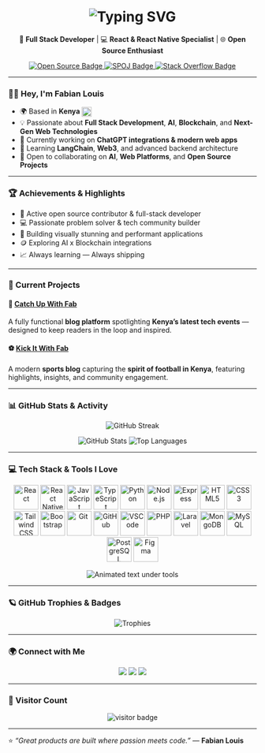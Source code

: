 <!-- ✨ Animated Typing Intro -->
<h1 align="center">
  <img src="https://readme-typing-svg.herokuapp.com?font=Fira+Code&pause=1000&color=00C2CB&center=true&vCenter=true&width=600&lines=👋+Hey,+I'm+Fabian+Louis;🚀+Full+Stack+Developer;⚛️+React+%7C+React+Native+Specialist;🌍+Tech+Enthusiast+from+Kenya;🎯+Building+impactful+digital+experiences" alt="Typing SVG" />
</h1>

<p align="center">
  🚀 <strong>Full Stack Developer</strong> | 💻 <strong>React & React Native Specialist</strong> | 🌐 <strong>Open Source Enthusiast</strong>
</p>

<p align="center">
  <a href="https://committers.top/india_private" target="_blank">
    <img src="https://img.shields.io/badge/Active-Open%20Source%20Contributor-blue?style=for-the-badge" alt="Open Source Badge"/>
  </a>
  <a href="https://www.spoj.com/" target="_blank">
    <img src="https://img.shields.io/badge/Problem%20Solving-Competitive%20Programming-orange?style=for-the-badge" alt="SPOJ Badge"/>
  </a>
  <a href="https://stackoverflow.com" target="_blank">
    <img src="https://img.shields.io/badge/StackOverflow-Active%20Contributor-brightgreen?style=for-the-badge" alt="Stack Overflow Badge"/>
  </a>
</p>

---

### 🧑‍💻 Hey, I'm Fabian Louis

- 🌍 Based in **Kenya** <img src="https://flagcdn.com/w20/ke.png" alt="Kenya Flag" width="20" style="vertical-align: middle;"/>  
- 💡 Passionate about **Full Stack Development**, **AI**, **Blockchain**, and **Next-Gen Web Technologies**  
- 🔭 Currently working on **ChatGPT integrations & modern web apps**  
- 🌱 Learning **LangChain**, **Web3**, and advanced backend architecture  
- 🤝 Open to collaborating on **AI**, **Web Platforms**, and **Open Source Projects**

---

### 🏆 Achievements & Highlights

- 🏅 Active open source contributor & full-stack developer  
- 💻 Passionate problem solver & tech community builder  
- 🚀 Building visually stunning and performant applications  
- 🪙 Exploring AI x Blockchain integrations  
- 📈 Always learning — Always shipping

---

### 🚀 Current Projects

#### 📰 [Catch Up With Fab](https://catchupwithfab.lovable.app/)
A fully functional **blog platform** spotlighting **Kenya’s latest tech events** — designed to keep readers in the loop and inspired.

#### ⚽ [Kick It With Fab](https://kickitwithfab.bolt.host/)
A modern **sports blog** capturing the **spirit of football in Kenya**, featuring highlights, insights, and community engagement.

---

### 📊 GitHub Stats & Activity

<p align="center">
  <img src="https://streak-stats.demolab.com?user=09c011ab0&theme=tokyonight&hide_border=true" alt="GitHub Streak" />
</p>

<p align="center">
  <img src="https://github-readme-stats.vercel.app/api?username=09c011ab0&show_icons=true&theme=tokyonight&hide_border=true" alt="GitHub Stats" />
  <img src="https://github-readme-stats.vercel.app/api/top-langs/?username=09c011ab0&layout=compact&theme=tokyonight&hide_border=true" alt="Top Languages" />
</p>

---

### 💻 Tech Stack & Tools I Love

<p align="center">
  <img src="https://cdn.jsdelivr.net/gh/devicons/devicon/icons/react/react-original.svg" height="50" alt="React" />
  <img src="https://cdn.jsdelivr.net/gh/devicons/devicon/icons/react/react-original.svg" height="50" alt="React Native" />
  <img src="https://cdn.jsdelivr.net/gh/devicons/devicon/icons/javascript/javascript-original.svg" height="50" alt="JavaScript" />
  <img src="https://cdn.jsdelivr.net/gh/devicons/devicon/icons/typescript/typescript-original.svg" height="50" alt="TypeScript" />
  <img src="https://cdn.jsdelivr.net/gh/devicons/devicon/icons/python/python-original.svg" height="50" alt="Python" />
  <img src="https://cdn.jsdelivr.net/gh/devicons/devicon/icons/nodejs/nodejs-original.svg" height="50" alt="Node.js" />
  <img src="https://cdn.jsdelivr.net/gh/devicons/devicon/icons/express/express-original.svg" height="50" alt="Express" />
  <img src="https://cdn.jsdelivr.net/gh/devicons/devicon/icons/html5/html5-original.svg" height="50" alt="HTML5" />
  <img src="https://cdn.jsdelivr.net/gh/devicons/devicon/icons/css3/css3-original.svg" height="50" alt="CSS3" />
  <img src="https://cdn.jsdelivr.net/gh/devicons/devicon/icons/tailwindcss/tailwindcss-plain.svg" height="50" alt="Tailwind CSS" />
  <img src="https://cdn.jsdelivr.net/gh/devicons/devicon/icons/bootstrap/bootstrap-original.svg" height="50" alt="Bootstrap" />
  <img src="https://cdn.jsdelivr.net/gh/devicons/devicon/icons/git/git-original.svg" height="50" alt="Git" />
  <img src="https://cdn.jsdelivr.net/gh/devicons/devicon/icons/github/github-original.svg" height="50" alt="GitHub" />
  <img src="https://cdn.jsdelivr.net/gh/devicons/devicon/icons/vscode/vscode-original.svg" height="50" alt="VSCode" />
  <img src="https://cdn.jsdelivr.net/gh/devicons/devicon/icons/php/php-original.svg" height="50" alt="PHP" />
  <img src="https://cdn.jsdelivr.net/gh/devicons/devicon/icons/laravel/laravel-original.svg" height="50" alt="Laravel" />
  <img src="https://cdn.jsdelivr.net/gh/devicons/devicon/icons/mongodb/mongodb-original.svg" height="50" alt="MongoDB" />
  <img src="https://cdn.jsdelivr.net/gh/devicons/devicon/icons/mysql/mysql-original.svg" height="50" alt="MySQL" />
  <img src="https://cdn.jsdelivr.net/gh/devicons/devicon/icons/postgresql/postgresql-original.svg" height="50" alt="PostgreSQL" />
  <img src="https://cdn.jsdelivr.net/gh/devicons/devicon/icons/figma/figma-original.svg" height="50" alt="Figma" />
</p>

<p align="center">
  <img src="https://readme-typing-svg.herokuapp.com?font=Fira+Code&size=14&pause=1000&color=00C2CB&center=true&vCenter=true&width=400&lines=✨+I+build+with+these+tools;🚀+Clean+%26+Modern+Web+Apps;💻+Always+Learning+%26+Shipping!" alt="Animated text under tools" />
</p>

---

### 🪐 GitHub Trophies & Badges

<p align="center">
  <img src="https://github-profile-trophy.vercel.app/?username=09c011ab0&theme=tokyonight&no-frame=true&row=1&column=6" alt="Trophies"/>
</p>

---

### 🌍 Connect with Me

<p align="center">
  <a href="https://x.com/_fabianlouis"><img src="https://img.shields.io/badge/X-@FabianLouis-black?style=for-the-badge&logo=x" /></a>
  <a href="https://fabianlouis.figma.site"><img src="https://img.shields.io/badge/Portfolio-Figma-black?style=for-the-badge&logo=figma" /></a>
  <a href="mailto:fabianlouis99@gmail.com"><img src="https://img.shields.io/badge/Email-Contact%20Me-green?style=for-the-badge&logo=gmail" /></a>
</p>

---

### 👀 Visitor Count

<p align="center">
  <img src="https://komarev.com/ghpvc/?username=09c011ab0&label=Profile%20Views&color=0e75b6&style=for-the-badge" alt="visitor badge"/>
</p>

---

⭐️ *“Great products are built where passion meets code.”* — **Fabian Louis**
